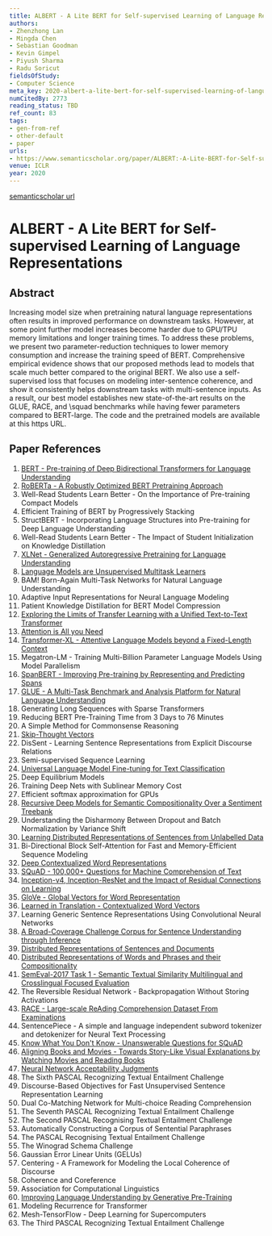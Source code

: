 ```yaml
---
title: ALBERT - A Lite BERT for Self-supervised Learning of Language Representations
authors:
- Zhenzhong Lan
- Mingda Chen
- Sebastian Goodman
- Kevin Gimpel
- Piyush Sharma
- Radu Soricut
fieldsOfStudy:
- Computer Science
meta_key: 2020-albert-a-lite-bert-for-self-supervised-learning-of-language-representations
numCitedBy: 2773
reading_status: TBD
ref_count: 83
tags:
- gen-from-ref
- other-default
- paper
urls:
- https://www.semanticscholar.org/paper/ALBERT:-A-Lite-BERT-for-Self-supervised-Learning-of-Lan-Chen/7a064df1aeada7e69e5173f7d4c8606f4470365b?sort=total-citations
venue: ICLR
year: 2020
---
```


[semanticscholar url](https://www.semanticscholar.org/paper/ALBERT:-A-Lite-BERT-for-Self-supervised-Learning-of-Lan-Chen/7a064df1aeada7e69e5173f7d4c8606f4470365b?sort=total-citations)

# ALBERT - A Lite BERT for Self-supervised Learning of Language Representations

## Abstract

Increasing model size when pretraining natural language representations often results in improved performance on downstream tasks. However, at some point further model increases become harder due to GPU/TPU memory limitations and longer training times. To address these problems, we present two parameter-reduction techniques to lower memory consumption and increase the training speed of BERT. Comprehensive empirical evidence shows that our proposed methods lead to models that scale much better compared to the original BERT. We also use a self-supervised loss that focuses on modeling inter-sentence coherence, and show it consistently helps downstream tasks with multi-sentence inputs. As a result, our best model establishes new state-of-the-art results on the GLUE, RACE, and \squad benchmarks while having fewer parameters compared to BERT-large. The code and the pretrained models are available at this https URL.

## Paper References

1. [BERT - Pre-training of Deep Bidirectional Transformers for Language Understanding](2019-bert.md)
2. [RoBERTa - A Robustly Optimized BERT Pretraining Approach](2019-roberta-a-robustly-optimized-bert-pretraining-approach)
3. Well-Read Students Learn Better - On the Importance of Pre-training Compact Models
4. Efficient Training of BERT by Progressively Stacking
5. StructBERT - Incorporating Language Structures into Pre-training for Deep Language Understanding
6. Well-Read Students Learn Better - The Impact of Student Initialization on Knowledge Distillation
7. [XLNet - Generalized Autoregressive Pretraining for Language Understanding](2019-xlnet-generalized-autoregressive-pretraining-for-language-understanding)
8. [Language Models are Unsupervised Multitask Learners](2019-language-models-are-unsupervised-multitask-learners)
9. BAM! Born-Again Multi-Task Networks for Natural Language Understanding
10. Adaptive Input Representations for Neural Language Modeling
11. Patient Knowledge Distillation for BERT Model Compression
12. [Exploring the Limits of Transfer Learning with a Unified Text-to-Text Transformer](2020-exploring-the-limits-of-transfer-learning-with-a-unified-text-to-text-transformer)
13. [Attention is All you Need](2017-transformer.md)
14. [Transformer-XL - Attentive Language Models beyond a Fixed-Length Context](2019-transformer-xl-attentive-language-models-beyond-a-fixed-length-context)
15. Megatron-LM - Training Multi-Billion Parameter Language Models Using Model Parallelism
16. [SpanBERT - Improving Pre-training by Representing and Predicting Spans](2020-spanbert-improving-pre-training-by-representing-and-predicting-spans)
17. [GLUE - A Multi-Task Benchmark and Analysis Platform for Natural Language Understanding](2018-glue-a-multi-task-benchmark-and-analysis-platform-for-natural-language-understanding)
18. Generating Long Sequences with Sparse Transformers
19. Reducing BERT Pre-Training Time from 3 Days to 76 Minutes
20. A Simple Method for Commonsense Reasoning
21. [Skip-Thought Vectors](2015-skip-thought-vectors)
22. DisSent - Learning Sentence Representations from Explicit Discourse Relations
23. Semi-supervised Sequence Learning
24. [Universal Language Model Fine-tuning for Text Classification](2018-universal-language-model-fine-tuning-for-text-classification)
25. Deep Equilibrium Models
26. Training Deep Nets with Sublinear Memory Cost
27. Efficient softmax approximation for GPUs
28. [Recursive Deep Models for Semantic Compositionality Over a Sentiment Treebank](2013-recursive-deep-models-for-semantic-compositionality-over-a-sentiment-treebank)
29. Understanding the Disharmony Between Dropout and Batch Normalization by Variance Shift
30. [Learning Distributed Representations of Sentences from Unlabelled Data](2016-learning-distributed-representations-of-sentences-from-unlabelled-data)
31. Bi-Directional Block Self-Attention for Fast and Memory-Efficient Sequence Modeling
32. [Deep Contextualized Word Representations](2018-deep-contextualized-word-representations)
33. [SQuAD - 100,000+ Questions for Machine Comprehension of Text](2016-squad-100-000-questions-for-machine-comprehension-of-text)
34. [Inception-v4, Inception-ResNet and the Impact of Residual Connections on Learning](2017-inception-v4-inception-resnet-and-the-impact-of-residual-connections-on-learning)
35. [GloVe - Global Vectors for Word Representation](2014-glove-global-vectors-for-word-representation)
36. [Learned in Translation - Contextualized Word Vectors](2017-learned-in-translation-contextualized-word-vectors)
37. Learning Generic Sentence Representations Using Convolutional Neural Networks
38. [A Broad-Coverage Challenge Corpus for Sentence Understanding through Inference](2018-a-broad-coverage-challenge-corpus-for-sentence-understanding-through-inference)
39. [Distributed Representations of Sentences and Documents](2014-distributed-representations-of-sentences-and-documents)
40. [Distributed Representations of Words and Phrases and their Compositionality](2013-distributed-representations-of-words-and-phrases-and-their-compositionality)
41. [SemEval-2017 Task 1 - Semantic Textual Similarity Multilingual and Crosslingual Focused Evaluation](2017-semeval-2017-task-1-semantic-textual-similarity-multilingual-and-crosslingual-focused-evaluation)
42. The Reversible Residual Network - Backpropagation Without Storing Activations
43. [RACE - Large-scale ReAding Comprehension Dataset From Examinations](2017-race-large-scale-reading-comprehension-dataset-from-examinations)
44. SentencePiece - A simple and language independent subword tokenizer and detokenizer for Neural Text Processing
45. [Know What You Don't Know - Unanswerable Questions for SQuAD](2018-know-what-you-don-t-know-unanswerable-questions-for-squad)
46. [Aligning Books and Movies - Towards Story-Like Visual Explanations by Watching Movies and Reading Books](2015-aligning-books-and-movies-towards-story-like-visual-explanations-by-watching-movies-and-reading-books)
47. [Neural Network Acceptability Judgments](2019-neural-network-acceptability-judgments)
48. The Sixth PASCAL Recognizing Textual Entailment Challenge
49. Discourse-Based Objectives for Fast Unsupervised Sentence Representation Learning
50. Dual Co-Matching Network for Multi-choice Reading Comprehension
51. The Seventh PASCAL Recognizing Textual Entailment Challenge
52. The Second PASCAL Recognising Textual Entailment Challenge
53. Automatically Constructing a Corpus of Sentential Paraphrases
54. The PASCAL Recognising Textual Entailment Challenge
55. The Winograd Schema Challenge
56. Gaussian Error Linear Units (GELUs)
57. Centering - A Framework for Modeling the Local Coherence of Discourse
58. Coherence and Coreference
59. Association for Computational Linguistics
60. [Improving Language Understanding by Generative Pre-Training](2018-improving-language-understanding-by-generative-pre-training)
61. Modeling Recurrence for Transformer
62. Mesh-TensorFlow - Deep Learning for Supercomputers
63. The Third PASCAL Recognizing Textual Entailment Challenge
